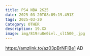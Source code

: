 ```yaml
---
title: PS4 NBA 2K25
date: 2025-03-20T08:09:19.491Z
tags: 2025-03-20
Category: OTHER
description: 19.XX
image: img/819ru8e0ivl._sl1500_.jpg
---
```

 https://amzlink.to/az03pBrNFiBe1
AD